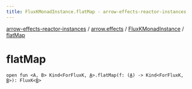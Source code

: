 ```yaml
---
title: FluxKMonadInstance.flatMap - arrow-effects-reactor-instances
---
```


[arrow-effects-reactor-instances](../../index.html) / [arrow.effects](../index.html) / [FluxKMonadInstance](index.html) / [flatMap](./flat-map.html)

# flatMap

`open fun <A, B> Kind<ForFluxK, `[`A`](flat-map.html#A)`>.flatMap(f: (`[`A`](flat-map.html#A)`) -> Kind<ForFluxK, `[`B`](flat-map.html#B)`>): FluxK<`[`B`](flat-map.html#B)`>`